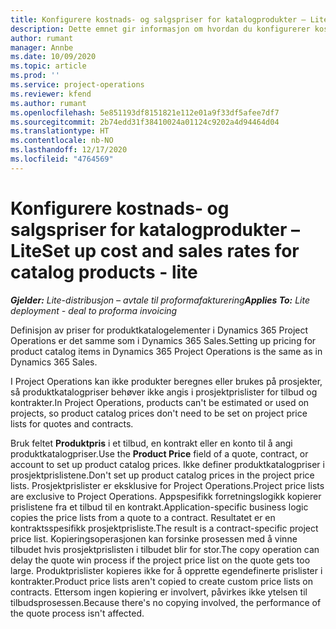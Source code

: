 ```yaml
---
title: Konfigurere kostnads- og salgspriser for katalogprodukter – Lite
description: Dette emnet gir informasjon om hvordan du konfigurerer kostnads- og salgssatser for varer i en produktkatalog.
author: rumant
manager: Annbe
ms.date: 10/09/2020
ms.topic: article
ms.prod: ''
ms.service: project-operations
ms.reviewer: kfend
ms.author: rumant
ms.openlocfilehash: 5e851193df8151821e112e01a9f33df5afee7df7
ms.sourcegitcommit: 2b74edd31f38410024a01124c9202a4d94464d04
ms.translationtype: HT
ms.contentlocale: nb-NO
ms.lasthandoff: 12/17/2020
ms.locfileid: "4764569"
---
```

# <a name="set-up-cost-and-sales-rates-for-catalog-products---lite"></a><span data-ttu-id="542b3-103">Konfigurere kostnads- og salgspriser for katalogprodukter – Lite</span><span class="sxs-lookup"><span data-stu-id="542b3-103">Set up cost and sales rates for catalog products - lite</span></span>

<span data-ttu-id="542b3-104">_**Gjelder:** Lite-distribusjon – avtale til proformafakturering_</span><span class="sxs-lookup"><span data-stu-id="542b3-104">_**Applies To:** Lite deployment - deal to proforma invoicing_</span></span>


<span data-ttu-id="542b3-105">Definisjon av priser for produktkatalogelementer i Dynamics 365 Project Operations er det samme som i Dynamics 365 Sales.</span><span class="sxs-lookup"><span data-stu-id="542b3-105">Setting up pricing for product catalog items in Dynamics 365 Project Operations is the same as in Dynamics 365 Sales.</span></span>

<span data-ttu-id="542b3-106">I Project Operations kan ikke produkter beregnes eller brukes på prosjekter, så produktkatalogpriser behøver ikke angis i prosjektprislister for tilbud og kontrakter.</span><span class="sxs-lookup"><span data-stu-id="542b3-106">In Project Operations, products can't be estimated or used on projects, so product catalog prices don't need to be set on project price lists for quotes and contracts.</span></span>

<span data-ttu-id="542b3-107">Bruk feltet **Produktpris** i et tilbud, en kontrakt eller en konto til å angi produktkatalogpriser.</span><span class="sxs-lookup"><span data-stu-id="542b3-107">Use the **Product Price** field of a quote, contract, or account to set up product catalog prices.</span></span> <span data-ttu-id="542b3-108">Ikke definer produktkatalogpriser i prosjektprislistene.</span><span class="sxs-lookup"><span data-stu-id="542b3-108">Don't set up product catalog prices in the project price lists.</span></span> <span data-ttu-id="542b3-109">Prosjektprislister er eksklusive for Project Operations.</span><span class="sxs-lookup"><span data-stu-id="542b3-109">Project price lists are exclusive to Project Operations.</span></span> <span data-ttu-id="542b3-110">Appspesifikk forretningslogikk kopierer prislistene fra et tilbud til en kontrakt.</span><span class="sxs-lookup"><span data-stu-id="542b3-110">Application-specific business logic copies the price lists from a quote to a contract.</span></span> <span data-ttu-id="542b3-111">Resultatet er en kontraktsspesifikk prosjektprisliste.</span><span class="sxs-lookup"><span data-stu-id="542b3-111">The result is a contract-specific project price list.</span></span> <span data-ttu-id="542b3-112">Kopieringsoperasjonen kan forsinke prosessen med å vinne tilbudet hvis prosjektprislisten i tilbudet blir for stor.</span><span class="sxs-lookup"><span data-stu-id="542b3-112">The copy operation can delay the quote win process if the project price list on the quote gets too large.</span></span> <span data-ttu-id="542b3-113">Produktprislister kopieres ikke for å opprette egendefinerte prislister i kontrakter.</span><span class="sxs-lookup"><span data-stu-id="542b3-113">Product price lists aren't copied to create custom price lists on contracts.</span></span> <span data-ttu-id="542b3-114">Ettersom ingen kopiering er involvert, påvirkes ikke ytelsen til tilbudsprosessen.</span><span class="sxs-lookup"><span data-stu-id="542b3-114">Because there's no copying involved, the performance of the quote process isn't affected.</span></span>
